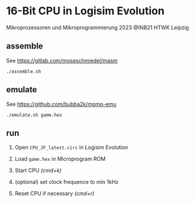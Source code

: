 # 16-Bit CPU in Logisim Evolution
Mikroprozessoren und Mikroprogrammierung 2023 @INB21 HTWK Leipzig

## assemble
See https://gitlab.com/moseschmiedel/masm 
```
./assemble.sh
```

## emulate
See https://github.com/bubba2k/mpmp-emu
```
./emulate.sh game.hex
```

## run
1. Open `CPU_JF_latest.circ` in Logisim Evolution
2. Load `game.hex` in Microprogram ROM
3. Start CPU *(cmd+k)*

4. (optional) set clock frequence to min 1kHz
5. Reset CPU if necessary *(cmd+r)*
